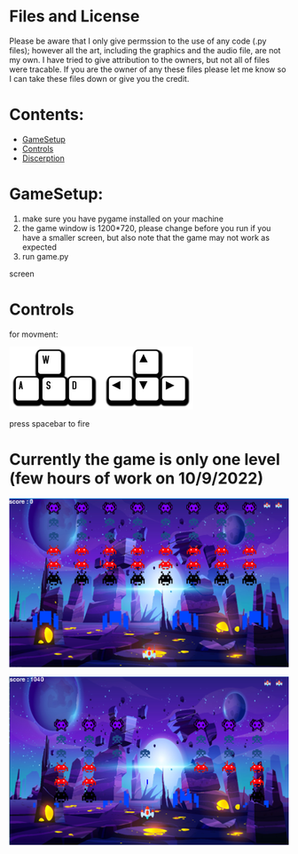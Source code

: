# Files and License

Please be aware that I only give permssion to the use of any code (.py files); however all the art,
including the graphics and the audio file, are not my own. I have tried to give attribution to the owners, but not all of files were tracable.
If you are the owner of any these files please let me know so I can take these files down or give you the credit.

# Contents:

- [GameSetup](#GameSetup)
- [Controls](#Controls)
- [Discerption](#currently-the-game-is-only-one-level-few-hours-of-work-on-1092022)



# GameSetup:

1. make sure you have pygame installed on your machine
2. the game window is 1200*720, please change before you run if you have a smaller screen, but also note that the game may not work as expected   
4. run game.py

screen

# Controls

for movment:

![movment_controls](https://github.com/A-AboElnaga/small_projects/blob/main/SpaceInvaders/movment_controls.png)

press spacebar to fire


# Currently the game is only one level (few hours of work on 10/9/2022)

![Screenshot1](https://github.com/A-AboElnaga/small_projects/blob/main/SpaceInvaders/Screenshot1.png)

![Screenshot2](https://github.com/A-AboElnaga/small_projects/blob/main/SpaceInvaders/Screenshot2.png)

